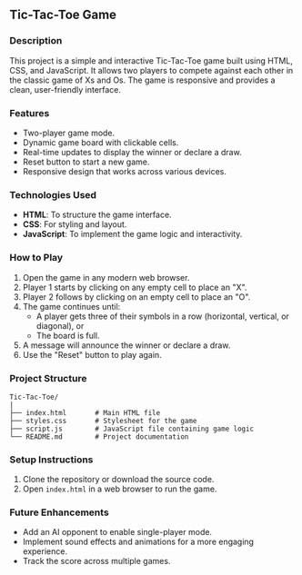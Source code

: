 ## Tic-Tac-Toe Game

### Description
This project is a simple and interactive Tic-Tac-Toe game built using HTML, CSS, and JavaScript. It allows two players to compete against each other in the classic game of Xs and Os. The game is responsive and provides a clean, user-friendly interface.

### Features
- Two-player game mode.
- Dynamic game board with clickable cells.
- Real-time updates to display the winner or declare a draw.
- Reset button to start a new game.
- Responsive design that works across various devices.

### Technologies Used
- **HTML**: To structure the game interface.
- **CSS**: For styling and layout.
- **JavaScript**: To implement the game logic and interactivity.

### How to Play
1. Open the game in any modern web browser.
2. Player 1 starts by clicking on any empty cell to place an "X".
3. Player 2 follows by clicking on an empty cell to place an "O".
4. The game continues until:
   - A player gets three of their symbols in a row (horizontal, vertical, or diagonal), or
   - The board is full.
5. A message will announce the winner or declare a draw.
6. Use the "Reset" button to play again.

### Project Structure
```
Tic-Tac-Toe/
|
├── index.html       # Main HTML file
├── styles.css       # Stylesheet for the game
├── script.js        # JavaScript file containing game logic
└── README.md        # Project documentation
```

### Setup Instructions
1. Clone the repository or download the source code.
2. Open `index.html` in a web browser to run the game.

### Future Enhancements
- Add an AI opponent to enable single-player mode.
- Implement sound effects and animations for a more engaging experience.
- Track the score across multiple games.

